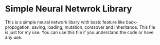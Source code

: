 # Simple Neural Netwrok Library

This is a simple neural network libary with basic feature like back-propogation, saving, loading, mutation, corssover and inheritance.
This file is just for my use.
You can use this file if you understand the code or have any use.
